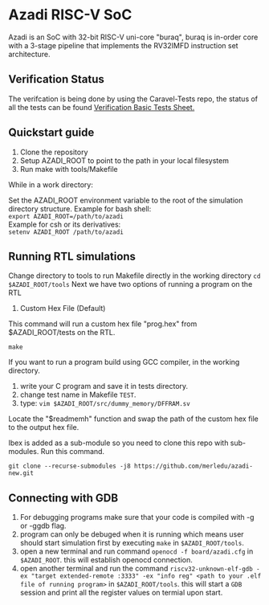 # Azadi RISC-V SoC
Azadi is an SoC with 32-bit RISC-V uni-core "buraq", buraq is in-order core with a 3-stage pipeline that implements the RV32IMFD instruction set architecture.

## Verification Status
The verifcation is being done by using the Caravel-Tests repo, the status of all the tests can be found [Verification Basic Tests Sheet.](https://docs.google.com/spreadsheets/d/1gIzSU5mb4L3pPdiJr7MkdhvupT7p5VF2qy1PzDwq-5I/edit#gid=1374860298)

## Quickstart guide

1. Clone the repository
2. Setup AZADI_ROOT to point to the path in your local filesystem
3. Run make with tools/Makefile

While in a work directory:

Set the AZADI_ROOT environment variable to the root of the simulation directory structure.
Example for bash shell:  
    `export AZADI_ROOT=/path/to/azadi`  
Example for csh or its derivatives:  
    `setenv AZADI_ROOT /path/to/azadi`

## Running RTL simulations
Change directory to tools to run Makefile directly in the working directory
`cd $AZADI_ROOT/tools`
Next we have two options of running a program on the RTL
1. Custom Hex File (Default)

This command will run a custom hex file "prog.hex" from $AZADI_ROOT/tests on the RTL.

`make`

If you want to run a program build using GCC compiler, in the working directory.
1. write your C program and save it in tests directory.
2. change test name in Makefile ```TEST```.
3. type: 
`vim $AZADI_ROOT/src/dummy_memory/DFFRAM.sv`

Locate the "$readmemh" function and swap the path of the custom hex file to the output hex file. 

Ibex is added as a sub-module so you need to clone this repo with sub-modules. Run this command.

    git clone --recurse-submodules -j8 https://github.com/merledu/azadi-new.git

##  Connecting with GDB
1. For debugging programs make sure that your code is compiled with -g or -ggdb flag.
2. program can only be debuged when it is running which means user should start simulation first
by executing ```make``` in ```$AZADI_ROOT/tools```.
3. open a new terminal and run command ```openocd -f board/azadi.cfg``` in ```$AZADI_ROOT```. this will establish openocd connection.
4. open another terminal and run the command
```riscv32-unknown-elf-gdb -ex "target extended-remote :3333" -ex "info reg" <path to your .elf file of running program>``` in ```$AZADI_ROOT/tools```.
this will start a ```GDB``` session and print all the register values on termial upon start.
